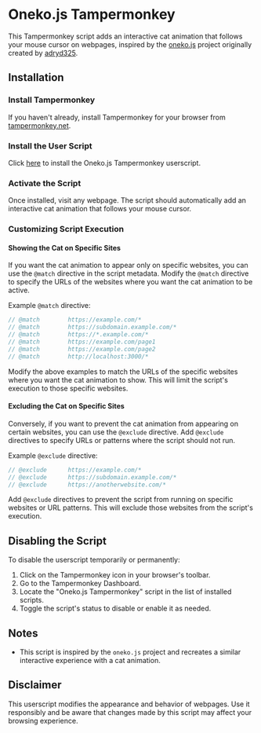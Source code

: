 # Oneko.js Tampermonkey

This Tampermonkey script adds an interactive cat animation that follows your mouse cursor on webpages, inspired by the [oneko.js](https://github.com/adryd325/oneko.js) project originally created by [adryd325](https://github.com/adryd325).

## Installation

### Install Tampermonkey

If you haven't already, install Tampermonkey for your browser from [tampermonkey.net](https://www.tampermonkey.net/).

### Install the User Script

Click [here](https://github.com/dev-aslam/oneko-userscript/raw/main/oneko.user.js) to install the Oneko.js Tampermonkey userscript.

### Activate the Script

Once installed, visit any webpage. The script should automatically add an interactive cat animation that follows your mouse cursor.

### Customizing Script Execution

#### Showing the Cat on Specific Sites

If you want the cat animation to appear only on specific websites, you can use the `@match` directive in the script metadata. Modify the `@match` directive to specify the URLs of the websites where you want the cat animation to be active.

Example `@match` directive:

```javascript
// @match        https://example.com/*
// @match        https://subdomain.example.com/*
// @match        https://*.example.com/*
// @match        https://example.com/page1
// @match        https://example.com/page2
// @match        http://localhost:3000/*
```

Modify the above examples to match the URLs of the specific websites where you want the cat animation to show. This will limit the script's execution to those specific websites.

#### Excluding the Cat on Specific Sites

Conversely, if you want to prevent the cat animation from appearing on certain websites, you can use the `@exclude` directive. Add `@exclude` directives to specify URLs or patterns where the script should not run.

Example `@exclude` directive:

```javascript
// @exclude      https://example.com/*
// @exclude      https://subdomain.example.com/*
// @exclude      https://anotherwebsite.com/*
```

Add `@exclude` directives to prevent the script from running on specific websites or URL patterns. This will exclude those websites from the script's execution.

## Disabling the Script

To disable the userscript temporarily or permanently:

1. Click on the Tampermonkey icon in your browser's toolbar.
2. Go to the Tampermonkey Dashboard.
3. Locate the "Oneko.js Tampermonkey" script in the list of installed scripts.
4. Toggle the script's status to disable or enable it as needed.

## Notes

- This script is inspired by the `oneko.js` project and recreates a similar interactive experience with a cat animation.

## Disclaimer

This userscript modifies the appearance and behavior of webpages. Use it responsibly and be aware that changes made by this script may affect your browsing experience.

```

```
